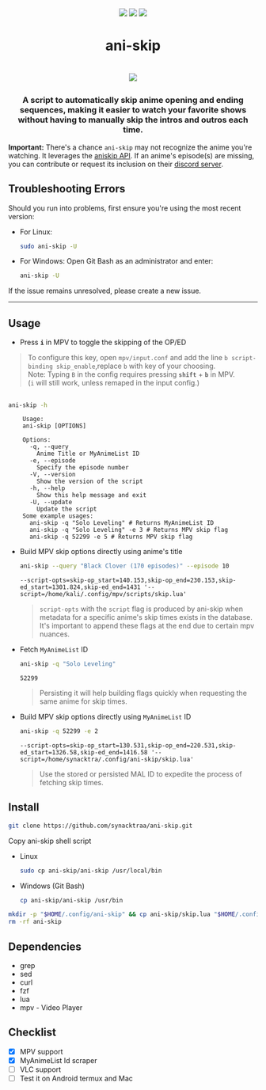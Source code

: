 <p align=center>
<br>
<a href="http://makeapullrequest.com"><img src="https://img.shields.io/badge/PRs-welcome-darkorange.svg"></a>
<img src="https://img.shields.io/badge/os-linux-darkorange">
<img src="https://img.shields.io/badge/os-windows-darkorange">
<br>
</p>

<h1 align="center">ani-skip<h1>

<p align="center">
<img src="https://media.tenor.com/CHVEROnz6hMAAAAC/asta-black-clover.gif">
</p>

<h3 align="center">
A script to automatically skip anime opening and ending sequences, making it easier to watch your favorite shows without having to manually skip the intros and outros each time.
</h3>

**Important:** There's a chance `ani-skip` may not recognize the anime you're watching. It leverages the [aniskip API](https://api.aniskip.com/api-docs). If an anime's episode(s) are missing, you can contribute or request its inclusion on their [discord server](https://discord.com/invite/UqT55CbrbE).

## Troubleshooting Errors

Should you run into problems, first ensure you're using the most recent version:

- For Linux:
  ```bash
  sudo ani-skip -U
  ```

- For Windows:
  Open Git Bash as an administrator and enter:
  ```bash
  ani-skip -U
  ```

If the issue remains unresolved, please create a new issue.

---

## Usage

- Press **`i`** in MPV to toggle the skipping of the OP/ED
> To configure this key, open `mpv/input.conf` and add the line `b script-binding skip_enable`,replace `b` with key of your choosing.\
 Note: Typing `B` in the config requires pressing **`shift`** + **`b`** in MPV. \
(`i` will still work, unless remaped in the input config.)
##

```sh
ani-skip -h
```
```
    Usage:
    ani-skip [OPTIONS]

    Options:
      -q, --query
        Anime Title or MyAnimeList ID
      -e, --episode
        Specify the episode number
      -V, --version
        Show the version of the script
      -h, --help
        Show this help message and exit
      -U, --update
        Update the script
    Some example usages:
      ani-skip -q "Solo Leveling" # Returns MyAnimeList ID
      ani-skip -q "Solo Leveling" -e 3 # Returns MPV skip flag
      ani-skip -q 52299 -e 5 # Returns MPV skip flag
```

- Build MPV skip options directly using anime's title
  ```sh
  ani-skip --query "Black Clover (170 episodes)" --episode 10
  ```
  ```
  --script-opts=skip-op_start=140.153,skip-op_end=230.153,skip-ed_start=1301.824,skip-ed_end=1431 '--script=/home/kali/.config/mpv/scripts/skip.lua'
  ```
  > `script-opts` with the `script` flag is produced by ani-skip when metadata for a specific anime's skip times exists in the database. It's important to append these flags at the end due to certain mpv nuances.

- Fetch `MyAnimeList` ID
  ```sh
  ani-skip -q "Solo Leveling"
  ```
  ```
  52299
  ```
  > Persisting it will help building flags quickly when requesting the same anime for skip times.

- Build MPV skip options directly using `MyAnimeList` ID
  ```sh
  ani-skip -q 52299 -e 2
  ```
  ```
  --script-opts=skip-op_start=130.531,skip-op_end=220.531,skip-ed_start=1326.58,skip-ed_end=1416.58 '--script=/home/synacktra/.config/ani-skip/skip.lua'
  ```
  > Use the stored or persisted MAL ID to expedite the process of fetching skip times.


## Install

```sh
git clone https://github.com/synacktraa/ani-skip.git
```

Copy ani-skip shell script
- Linux
  ```sh
  sudo cp ani-skip/ani-skip /usr/local/bin
  ```
- Windows (Git Bash)
  ```sh
  cp ani-skip/ani-skip /usr/bin
  ```
  
```sh
mkdir -p "$HOME/.config/ani-skip" && cp ani-skip/skip.lua "$HOME/.config/ani-skip"
rm -rf ani-skip
```

## Dependencies

- grep
- sed
- curl
- fzf
- lua
- mpv - Video Player

## Checklist

- [x] MPV support
- [x] MyAnimeList Id scraper
- [ ] VLC support
- [ ] Test it on Android termux and Mac
